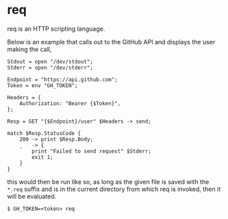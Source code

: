 # req

req is an HTTP scripting language.

Below is an example that calls out to the GitHub API and displays the user
making the call,

    Stdout = open "/dev/stdout";
    Stderr = open "/dev/stderr";

    Endpoint = "https://api.github.com";
    Token = env "GH_TOKEN";

    Headers = {
        Authorization: "Bearer {$Token}",
    };

    Resp = GET "{$Endpoint}/user" $Headers -> send;

    match $Resp.StatusCode {
        200 -> print $Resp.Body;
        _   -> {
            print "Failed to send request" $Stderr;
            exit 1;
        }
    }

this would then be run like so, as long as the given file is saved with the
`*.req` suffix and is in the current directory from which req is invoked, then
it will be evaluated.

    $ GH_TOKEN=<token> req

